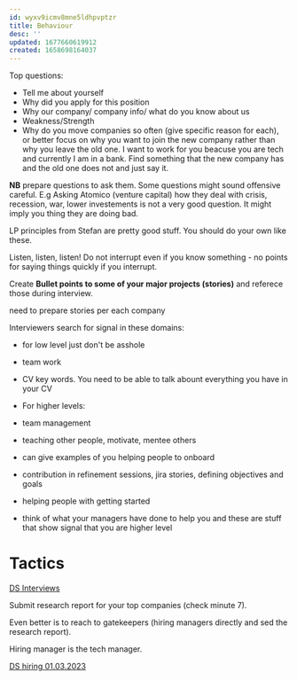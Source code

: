 ```yaml
---
id: wyxv9icmv8mne5ldhpvptzr
title: Behaviour
desc: ''
updated: 1677660619912
created: 1658698164037
---
```


Top questions:

- Tell me about yourself
- Why did you apply for this position
- Why our company/ company info/ what do you know about us
- Weakness/Strength
- Why do you move companies so often (give specific reason for each), or better focus on why you want to join the new company rather than why you leave the old one. I want to work for you beacuse you are tech and currently I am in a bank. Find something that the new company has and the old one does not and just say it.

**NB** prepare questions to ask them. Some questions might sound offensive careful. E.g Asking Atomico (venture capital) how they deal with crisis, recession, war, lower investements is not a very good question. It might imply you thing they are doing bad.

LP principles from Stefan are pretty good stuff. You should do your own like these.

Listen, listen, listen! Do not interrupt even if you know something - no points for saying things quickly if you interrupt.


Create **Bullet points to some of your major projects (stories)** and referece those during interview.

need to prepare stories per each company

Interviewers search for signal in these domains:
- for low level just don't be asshole
- team work
- CV key words. You need to be able to talk abount everything you have in your CV

- For higher levels:
- team management
- teaching other people, motivate, mentee others
- can give examples of you helping people to onboard
- contribution in refinement sessions, jira stories, defining objectives and goals
- helping people with getting started
- think of what your managers have done to help you and these are stuff that show signal that you are higher level


# Tactics

[DS Interviews](https://www.youtube.com/watch?v=PNExsBwdDlo&t=365s)

Submit research report for your top companies (check minute 7).

Even better is to reach to gatekeepers (hiring managers directly and sed the research report).

Hiring manager is the tech manager.

[DS hiring 01.03.2023](https://s3.amazonaws.com/kajabi-storefronts-production/file-uploads/sites/2147512189/themes/2150624317/downloads/cf16572-07c-ab0b-681-5dd4f8df277_U.S._Companies_Hiring_Data_Scientists.pdf)
